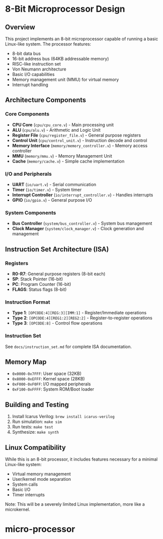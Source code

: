 # 8-Bit Microprocessor Design

## Overview
This project implements an 8-bit microprocessor capable of running a basic Linux-like system. The processor features:

- 8-bit data bus
- 16-bit address bus (64KB addressable memory)
- RISC-like instruction set
- Von Neumann architecture
- Basic I/O capabilities
- Memory management unit (MMU) for virtual memory
- Interrupt handling

## Architecture Components

### Core Components
- **CPU Core** (`cpu/cpu_core.v`) - Main processing unit
- **ALU** (`cpu/alu.v`) - Arithmetic and Logic Unit
- **Register File** (`cpu/register_file.v`) - General purpose registers
- **Control Unit** (`cpu/control_unit.v`) - Instruction decode and control
- **Memory Interface** (`memory/memory_controller.v`) - Memory access controller
- **MMU** (`memory/mmu.v`) - Memory Management Unit
- **Cache** (`memory/cache.v`) - Simple cache implementation

### I/O and Peripherals
- **UART** (`io/uart.v`) - Serial communication
- **Timer** (`io/timer.v`) - System timer
- **Interrupt Controller** (`io/interrupt_controller.v`) - Handles interrupts
- **GPIO** (`io/gpio.v`) - General purpose I/O

### System Components
- **Bus Controller** (`system/bus_controller.v`) - System bus management
- **Clock Manager** (`system/clock_manager.v`) - Clock generation and management

## Instruction Set Architecture (ISA)

### Registers
- **R0-R7**: General purpose registers (8-bit each)
- **SP**: Stack Pointer (16-bit)
- **PC**: Program Counter (16-bit)
- **FLAGS**: Status flags (8-bit)

### Instruction Format
- **Type 1**: `[OPCODE:4][REG:3][IMM:1]` - Register/Immediate operations
- **Type 2**: `[OPCODE:4][REG1:2][REG2:2]` - Register-to-register operations
- **Type 3**: `[OPCODE:8]` - Control flow operations

### Instruction Set
See `docs/instruction_set.md` for complete ISA documentation.

## Memory Map
- `0x0000-0x7FFF`: User space (32KB)
- `0x8000-0xEFFF`: Kernel space (28KB)
- `0xF000-0xF0FF`: I/O mapped peripherals
- `0xF100-0xFFFF`: System ROM/Boot loader

## Building and Testing
1. Install Icarus Verilog: `brew install icarus-verilog`
2. Run simulation: `make sim`
3. Run tests: `make test`
4. Synthesize: `make synth`

## Linux Compatibility
While this is an 8-bit processor, it includes features necessary for a minimal Linux-like system:
- Virtual memory management
- User/kernel mode separation
- System calls
- Basic I/O
- Timer interrupts

Note: This will be a severely limited Linux implementation, more like a microkernel.
# micro-processor
